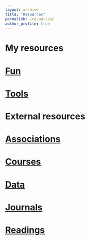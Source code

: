 ```yaml
---
layout: archive
title: "Resources"
permalink: /resources/
author_profile: true
---
```


# My resources 

[Fun](fun) 
======

[Tools](tools)
======

# External resources

[Associations](associations)  
======

[Courses](courses)
======

[Data](data)
======

[Journals](journals) 
======

[Readings](readings) 
======

